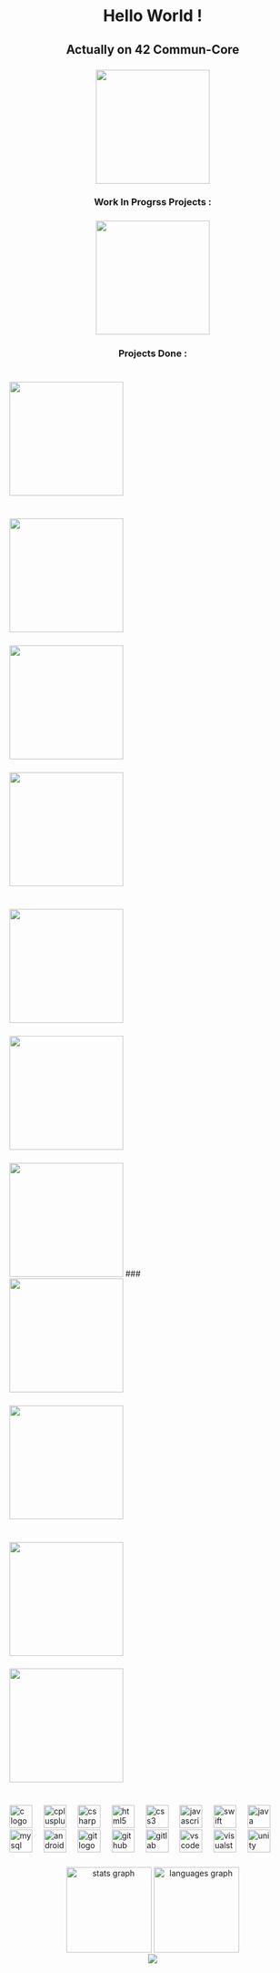 <h1 align="center">Hello World !</h1>

###

<h2 align="center">Actually on 42 Commun-Core</h2>

###

<div align="center">
  <img height="200" src="https://github.com/ayogun/42-project-badges/blob/main/badges/common_coren.png"  />
</div>

###

<h3 align="center">Work In Progrss Projects :</h3>

###

<div align="center">
  <img height="200" src="https://github.com/ayogun/42-project-badges/blob/main/badges/cppe.png"  />
</div>

###

<h3 align="center">Projects Done :</h3>

###
<br clear="both">
<img height="200" src="https://github.com/ayogun/42-project-badges/blob/main/badges/libftm.png" href="https://github.com/LeSabreDeDieu/libft" />

###
<br clear="both">
<img height="200" src="https://github.com/ayogun/42-project-badges/blob/main/badges/ft_printfe.png" href="https://github.com/LeSabreDeDieu/ft_printf" />

###

<img height="200" src="https://github.com/ayogun/42-project-badges/blob/main/badges/get_next_linee.png" href="https://github.com/LeSabreDeDieu/gnl-42" />

###

<img height="200" src="https://github.com/ayogun/42-project-badges/blob/main/badges/born2beroote.png" href="" />

###
<br clear="both">
<img height="200" src="https://github.com/ayogun/42-project-badges/blob/main/badges/push_swape.png" href="https://github.com/LeSabreDeDieu/push_swap" />

###

<img height="200" src="https://github.com/ayogun/42-project-badges/blob/main/badges/so_longm.png" href="https://github.com/LeSabreDeDieu/so_long" />

###

<img height="200" src="https://github.com/ayogun/42-project-badges/blob/main/badges/minitalkm.png" href="https://github.com/LeSabreDeDieu/Minitalk" />
###

<br clear="both">
<img height="200" src="https://github.com/ayogun/42-project-badges/blob/main/badges/minishellm.png" href="https://github.com/LeSabreDeDieu/Minishell" />

###

<img height="200" src="https://github.com/ayogun/42-project-badges/blob/main/badges/philosopherse.png" href="https://github.com/LeSabreDeDieu/philosopher" />

###

<br clear="both">
<img height="200" src="https://github.com/ayogun/42-project-badges/blob/main/badges/cub3dm.png" href="" />

###

<img height="200" src="https://github.com/ayogun/42-project-badges/blob/main/badges/netpracticem.png" href="" />

###

<br clear="both">

<div align="left">
  <img src="https://cdn.jsdelivr.net/gh/devicons/devicon/icons/c/c-original.svg" height="40" alt="c logo"  />
  <img width="12" />
  <img src="https://cdn.jsdelivr.net/gh/devicons/devicon/icons/cplusplus/cplusplus-original.svg" height="40" alt="cplusplus logo"  />
  <img width="12" />
  <img src="https://cdn.jsdelivr.net/gh/devicons/devicon/icons/csharp/csharp-original.svg" height="40" alt="csharp logo"  />
  <img width="12" />
  <img src="https://cdn.jsdelivr.net/gh/devicons/devicon/icons/html5/html5-original.svg" height="40" alt="html5 logo"  />
  <img width="12" />
  <img src="https://cdn.jsdelivr.net/gh/devicons/devicon/icons/css3/css3-original.svg" height="40" alt="css3 logo"  />
  <img width="12" />
  <img src="https://cdn.jsdelivr.net/gh/devicons/devicon/icons/javascript/javascript-original.svg" height="40" alt="javascript logo"  />
  <img width="12" />
  <img src="https://cdn.jsdelivr.net/gh/devicons/devicon/icons/swift/swift-original.svg" height="40" alt="swift logo"  />
  <img width="12" />
  <img src="https://cdn.jsdelivr.net/gh/devicons/devicon/icons/java/java-original.svg" height="40" alt="java logo"  />
  <img width="12" />
  <img src="https://cdn.jsdelivr.net/gh/devicons/devicon/icons/mysql/mysql-original.svg" height="40" alt="mysql logo"  />
  <img width="12" />
  <img src="https://cdn.jsdelivr.net/gh/devicons/devicon/icons/androidstudio/androidstudio-original.svg" height="40" alt="androidstudio logo"  />
  <img width="12" />
  <img src="https://cdn.jsdelivr.net/gh/devicons/devicon/icons/git/git-original.svg" height="40" alt="git logo"  />
  <img width="12" />
  <img src="https://cdn.jsdelivr.net/gh/devicons/devicon/icons/github/github-original.svg" height="40" alt="github logo"  />
  <img width="12" />
  <img src="https://cdn.jsdelivr.net/gh/devicons/devicon/icons/gitlab/gitlab-original.svg" height="40" alt="gitlab logo"  />
  <img width="12" />
  <img src="https://cdn.jsdelivr.net/gh/devicons/devicon/icons/vscode/vscode-original.svg" height="40" alt="vscode logo"  />
  <img width="12" />
  <img src="https://cdn.jsdelivr.net/gh/devicons/devicon/icons/visualstudio/visualstudio-plain.svg" height="40" alt="visualstudio logo"  />
  <img width="12" />
  <img src="https://cdn.jsdelivr.net/gh/devicons/devicon/icons/unity/unity-original.svg" height="40" alt="unity logo"  />
</div>

###

<div align="center">
  <img src="https://github-readme-stats.vercel.app/api?username=LeSabreDeDieu&hide_title=false&hide_rank=false&show_icons=true&include_all_commits=true&count_private=true&disable_animations=false&theme=dracula&locale=en&hide_border=false&order=1" height="150" alt="stats graph"  />
  <img src="https://github-readme-stats.vercel.app/api/top-langs?username=LeSabreDeDieu&locale=en&hide_title=false&layout=compact&card_width=320&langs_count=5&theme=dracula&hide_border=false&order=2" height="150" alt="languages graph"  />
</div>

<div align="center">
  <img src="https://profile-counter.glitch.me/LeSabreDeDieu/count.svg?"  />
</div>

###
